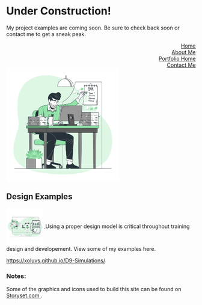 <h1>Under Construction!</h1>

My project examples are coming soon. Be sure to check back soon or contact me to get a sneak peak. 

<div align="right">
    <a href = "https://xoluvs.github.io/homePage">Home</a>
  </div>
  
<div align="right">
    <a href = "https://xoluvs.github.io/aboutMe">About Me</a>
  </div>

 <div align="right">
     <a href = "https://xoluvs.github.io/portfolioHome">Portfolio Home</a>
   </div>

 <div align="right">
    <a href = "https://xoluvs.github.io/contactMe">Contact Me</a>
  </div>

<div align="left">
     <img src="assets/images/office.png" alt="Contact Me" width="300" height="300" align="center"  /> 
    </div>


<h2> Design Examples</h2>

<div align="left">
 <a href = "https://xoluvs.github.io/analysis">  
 <img src="assets/images/data.png" alt="ADDIE process examples" width="100" height="100" align="center"> </a> 
  Using a proper design model is critical throughout training design and developement. View some of my examples here.    
</div>





https://xoluvs.github.io/D9-Simulations/

<h3 align="left"> Notes:</h3>

Some of the graphics and icons used to build this site can be found on <a href="https://storyset.com/work"> Storyset.com </a>.
